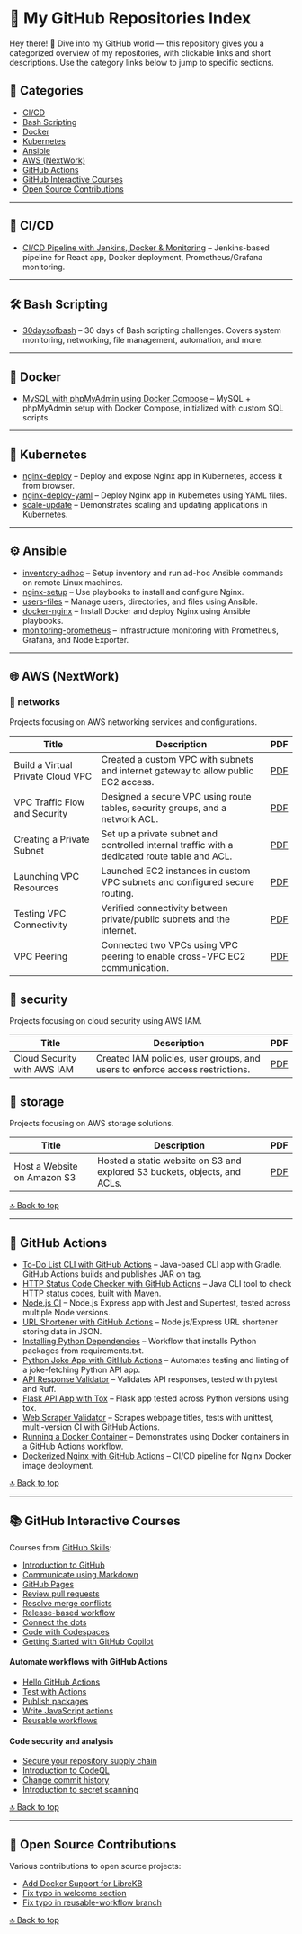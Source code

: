# 📘 My GitHub Repositories Index

Hey there! 👋 Dive into my GitHub world — this repository gives you a categorized overview of my repositories, with clickable links and short descriptions. Use the category links below to jump to specific sections.

## 📂 Categories

- [CI/CD](#-cicd)
- [Bash Scripting](#-bash-scripting)
- [Docker](#-docker)
- [Kubernetes](#-kubernetes)
- [Ansible](#-ansible)
- [AWS (NextWork)](#-aws-nextwork)
- [GitHub Actions](#-github-actions)
- [GitHub Interactive Courses](#-github-interactive-courses)
- [Open Source Contributions](#-open-source-contributions)

---

## 🚀 CI/CD

- [CI/CD Pipeline with Jenkins, Docker & Monitoring](https://github.com/ranjithdb/reactappone) – Jenkins-based pipeline for React app, Docker deployment, Prometheus/Grafana monitoring.

---

## 🛠 Bash Scripting

- [30daysofbash](https://github.com/ranjithdb/30daysofbash) – 30 days of Bash scripting challenges. Covers system monitoring, networking, file management, automation, and more.

---

## 🐳 Docker

- [MySQL with phpMyAdmin using Docker Compose](https://github.com/ranjithdb/docker-mysql-phpmyadmin) – MySQL + phpMyAdmin setup with Docker Compose, initialized with custom SQL scripts.

---

## 🐙 Kubernetes

- [nginx-deploy](https://github.com/ranjithdb/k8s-01) – Deploy and expose Nginx app in Kubernetes, access it from browser.
- [nginx-deploy-yaml](https://github.com/ranjithdb/k8s-02) – Deploy Nginx app in Kubernetes using YAML files.
- [scale-update](https://github.com/ranjithdb/k8s-03) – Demonstrates scaling and updating applications in Kubernetes.

---

## ⚙ Ansible

- [inventory-adhoc](https://github.com/ranjithdb/ansible-01) – Setup inventory and run ad-hoc Ansible commands on remote Linux machines.
- [nginx-setup](https://github.com/ranjithdb/ansible-02) – Use playbooks to install and configure Nginx.
- [users-files](https://github.com/ranjithdb/ansible-03) – Manage users, directories, and files using Ansible.
- [docker-nginx](https://github.com/ranjithdb/ansible-04) – Install Docker and deploy Nginx using Ansible playbooks.
- [monitoring-prometheus](https://github.com/ranjithdb/ansible-05) – Infrastructure monitoring with Prometheus, Grafana, and Node Exporter.

---

## 🌐 AWS (NextWork)

### 📁 networks
Projects focusing on AWS networking services and configurations.

| Title | Description | PDF |
|-------|-------------|-----|
| Build a Virtual Private Cloud VPC | Created a custom VPC with subnets and internet gateway to allow public EC2 access. | [PDF](./networks/01-legendary-aws-networks-vpc.pdf) |
| VPC Traffic Flow and Security | Designed a secure VPC using route tables, security groups, and a network ACL. | [PDF](./networks/02-legendary-aws-networks-security.pdf) |
| Creating a Private Subnet | Set up a private subnet and controlled internal traffic with a dedicated route table and ACL. | [PDF](./networks/03-legendary-aws-networks-private.pdf) |
| Launching VPC Resources | Launched EC2 instances in custom VPC subnets and configured secure routing. | [PDF](./networks/04-legendary-aws-networks-ec2.pdf) |
| Testing VPC Connectivity | Verified connectivity between private/public subnets and the internet. | [PDF](./networks/05-legendary-aws-networks-connectivity.pdf) |
| VPC Peering | Connected two VPCs using VPC peering to enable cross-VPC EC2 communication. | [PDF](./networks/06-legendary-aws-networks-peering.pdf) |

## 📁 security
Projects focusing on cloud security using AWS IAM.

| Title | Description | PDF |
|-------|-------------|-----|
| Cloud Security with AWS IAM | Created IAM policies, user groups, and users to enforce access restrictions. | [PDF](./security/01-legendary-aws-security-iam.pdf) |

## 📁 storage
Projects focusing on AWS storage solutions.

| Title | Description | PDF |
|-------|-------------|-----|
| Host a Website on Amazon S3 | Hosted a static website on S3 and explored S3 buckets, objects, and ACLs. | [PDF](./storage/01-legendary-aws-host-a-website-on-s3.pdf) |

[🔝 Back to top](#-categories)

---

## 🧲 GitHub Actions

- [To-Do List CLI with GitHub Actions](https://github.com/user/gh-actions-java-02) – Java-based CLI app with Gradle. GitHub Actions builds and publishes JAR on tag.
- [HTTP Status Code Checker with GitHub Actions](https://github.com/user/gh-actions-java-01) – Java CLI tool to check HTTP status codes, built with Maven.
- [Node.js CI](https://github.com/user/gh-actions-nodejs-01) – Node.js Express app with Jest and Supertest, tested across multiple Node versions.
- [URL Shortener with GitHub Actions](https://github.com/user/gh-actions-nodejs-02) – Node.js/Express URL shortener storing data in JSON.
- [Installing Python Dependencies](https://github.com/user/gh-actions-python-01) – Workflow that installs Python packages from requirements.txt.
- [Python Joke App with GitHub Actions](https://github.com/user/gh-actions-python-02) – Automates testing and linting of a joke-fetching Python API app.
- [API Response Validator](https://github.com/user/gh-actions-python-03) – Validates API responses, tested with pytest and Ruff.
- [Flask API App with Tox](https://github.com/user/gh-actions-python-04) – Flask app tested across Python versions using tox.
- [Web Scraper Validator](https://github.com/user/gh-actions-python-05) – Scrapes webpage titles, tests with unittest, multi-version CI with GitHub Actions.
- [Running a Docker Container](https://github.com/user/gh-actions-docker-01) – Demonstrates using Docker containers in a GitHub Actions workflow.
- [Dockerized Nginx with GitHub Actions](https://github.com/user/gh-actions-docker-02) – CI/CD pipeline for Nginx Docker image deployment.

[🔝 Back to top](#-categories)

---

## 📚 GitHub Interactive Courses

Courses from [GitHub Skills](https://skills.github.com/):

- [Introduction to GitHub](https://github.com/ranjithdb/skills-introduction-to-github)
- [Communicate using Markdown](https://github.com/ranjithdb/skills-communicate-using-markdown)
- [GitHub Pages](https://github.com/ranjithdb/skills-github-pages)
- [Review pull requests](https://github.com/ranjithdb/skills-review-pull-requests)
- [Resolve merge conflicts](https://github.com/ranjithdb/skills-resolve-merge-conflicts)
- [Release-based workflow](https://github.com/ranjithdb/skills-release-based-workflow)
- [Connect the dots](https://github.com/ranjithdb/skills-connect-the-dots)
- [Code with Codespaces](https://github.com/ranjithdb/skills-code-with-codespaces)
- [Getting Started with GitHub Copilot](https://github.com/ranjithdb/skills-copilot-codespaces-vscode)

#### Automate workflows with GitHub Actions
  
- [Hello GitHub Actions](https://github.com/ranjithdb/skills-hello-github-actions)
- [Test with Actions](https://github.com/ranjithdb/skills-test-with-actions)
- [Publish packages](https://github.com/ranjithdb/skills-publish-packages)
- [Write JavaScript actions](https://github.com/ranjithdb/skills-write-javascript-actions)
- [Reusable workflows](https://github.com/ranjithdb/skills-reusable-workflows)

#### Code security and analysis

- [Secure your repository supply chain](https://github.com/ranjithdb/skills-secure-repository-supply-chain)
- [Introduction to CodeQL](https://github.com/ranjithdb/skills-introduction-to-codeql)
- [Change commit history](https://github.com/ranjithdb/skills-change-commit-history)
- [Introduction to secret scanning](https://github.com/ranjithdb/skills-introduction-to-secret-scanning)

[🔝 Back to top](#-categories)

---

## 🤝 Open Source Contributions

Various contributions to open source projects:

- [Add Docker Support for LibreKB](https://github.com/michaelstaake/LibreKB/pull/6)
- [Fix typo in welcome section](https://github.com/skills/reusable-workflows/pull/44)
- [Fix typo in reusable-workflow branch](https://github.com/skills/reusable-workflows/pull/45)

[🔝 Back to top](#-categories)

